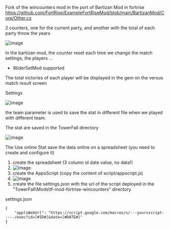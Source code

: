 Fork of the wincounters mod in the port of Bartizan Mod in fortrise https://github.com/FortRise/ExampleFortRiseMod/blob/main/BartizanMod/Core/Other.cs

2 counters, one for the current party, and another with the total of each party throw the years

![image](https://github.com/user-attachments/assets/6ae4990b-bf7d-4e4f-aa46-a0811597e28e)


In the bartizan mod, the counter reset each time we change the match settings, the players ...

* WiderSetMod supported

The total victories of each player will be displayed in the gem on the versus match result screen

Settings

![image](https://github.com/user-attachments/assets/054d5765-06ec-498a-b768-869192091d28)

the team parameter is used to save the stat in different file when we played with different team.

The stat are saved in the TowerFall directory 

![image](https://github.com/user-attachments/assets/c8487c59-1a5c-48a0-b471-631c36ad5c61)

The Use online Stat save the data online on a spreadsheet (you need to create and configure it)

1. create the spreadsheet (3 column id	date value, no data!)
2. ![image](https://github.com/user-attachments/assets/370ad798-1742-4b5e-9b78-9c3038c0b155)
3. create the AppsScript (copy the content of script/appscript.js)
4. ![image](https://github.com/user-attachments/assets/094ade8f-5878-42f5-8305-768c38bb848f)
5. create the file settings.json with the url of the script deployed in the "TowerFall\Mods\tf-mod-fortrise-wincounters" directory

settings.json

```
{
    "appliWebUrl": "https://script.google.com/macros/s/---yoursscript-----/exec?id=[#ID#]&date=[#DATE#]"
}
```


